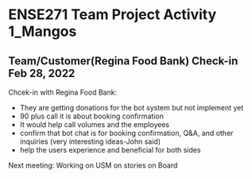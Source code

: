 # ENSE271 Team Project Activity 1_Mangos

## Team/Customer(Regina Food Bank) Check-in Feb 28, 2022 
Chcek-in with Regina Food Bank:
- They are getting donations for the bot system but not implement yet
- 90 plus call it is about booking confirmation
- It would help call volumes and the employees 
- confirm that bot chat is for booking confirmation, Q&A, and other inquiries  (very interesting ideas-John said)
- help the users experience and beneficial for both sides

Next meeting: Working on USM on stories on Board
 
 

